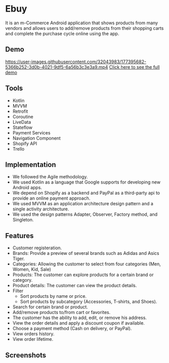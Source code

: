 # Ebuy
It is an m-Commerce Android application that shows products from many vendors and allows users to add/remove products from their shopping carts and complete the purchase cycle online using the app.

## Demo
https://user-images.githubusercontent.com/32043983/177395682-5366b252-3d0b-4021-9df5-6a56b3c3e3a9.mp4
[Click here to see the full demo](https://drive.google.com/file/d/1_oIIaTZXCLWtNqEU0872Sr4TznDjvLkT/view?usp=sharing)

## Tools
* Kotlin
* MVVM
* Retrofit
* Coroutine
* LiveData 
* Stateflow
* Payment Services
* Navigation Component
* Shopify API
* Trello

## Implementation
* We followed the Agile methodology.
* We used Kotlin as a language that Google supports for developing new Android apps.
* We depend on Shopify as a backend and PayPal as a third-party api to provide an online payment approach.
* We used MVVM as an application architecture design pattern and a single activity architecture.
* We used the design patterns Adapter, Observer, Factory method, and Singleton.

## Features
* Customer registeration.
* Brands: Provide a preview of several brands such as Adidas and Asics Tiger.
* Categories: Allowing the customer to select from four categories (Men, Women, Kid, Sale)
* Products: The customer can explore products for a certain brand or category.
* Product details: The customer can view the product details.
* Filter
  * Sort products by name or price.
  * Sort products by subcategory (Accessories, T-shirts, and Shoes).
* Search for certain brand or product.
* Add/remove products to/from cart or favorites.
* The customer has the ability to add, edit, or remove his address.
* View the order details and apply a discount coupon if available.
* Choose a payment method (Cash on delivery, or PayPal).
* View orders history.
* View order lifetime.

## Screenshots
